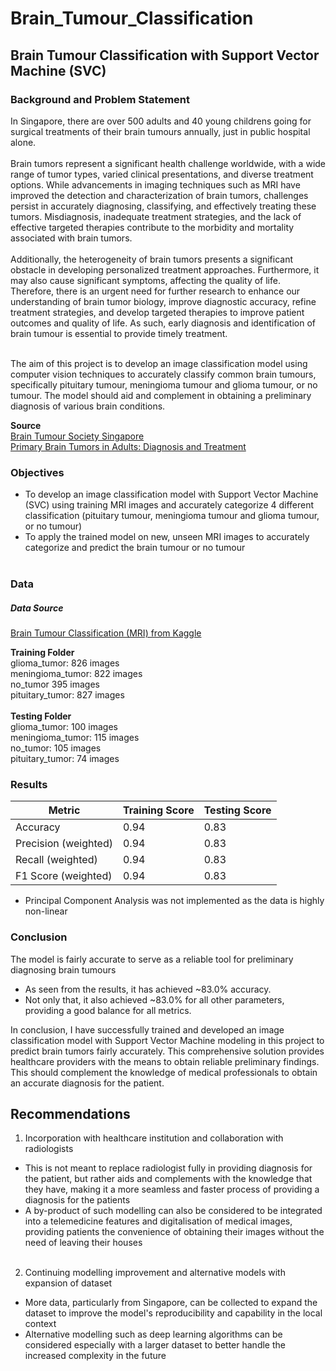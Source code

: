 # Brain_Tumour_Classification

## Brain Tumour Classification with Support Vector Machine (SVC)

### Background and Problem Statement

In Singapore, there are over 500 adults and 40 young childrens going for surgical treatments of their brain tumours annually, just in public hospital alone.
<br><br>
Brain tumors represent a significant health challenge worldwide, with a wide range of tumor types, varied clinical presentations, and diverse treatment options. While advancements in imaging techniques such as MRI have improved the detection and characterization of brain tumors, challenges persist in accurately diagnosing, classifying, and effectively treating these tumors. Misdiagnosis, inadequate treatment strategies, and the lack of effective targeted therapies contribute to the morbidity and mortality associated with brain tumors. 
<br><br>
Additionally, the heterogeneity of brain tumors presents a significant obstacle in developing personalized treatment approaches. Furthermore, it may also cause significant symptoms, affecting the quality of life. Therefore, there is an urgent need for further research to enhance our understanding of brain tumor biology, improve diagnostic accuracy, refine treatment strategies, and develop targeted therapies to improve patient outcomes and quality of life. As such, early diagnosis and identification of brain tumour is essential to provide timely treatment.
 <br><br>
 
The aim of this project is to develop an image classification model using computer vision techniques to accurately classify common brain tumours, specifically pituitary tumour, meningioma tumour and glioma tumour, or no tumour. The model should aid and complement in obtaining a preliminary diagnosis of various brain conditions.

**Source** <br>
[Brain Tumour Society Singapore](https://www.braintumoursociety.org.sg/basic-facts-about-brain-tumours/) <br>
[Primary Brain Tumors in Adults: Diagnosis and Treatment](https://www.aafp.org/pubs/afp/issues/2016/0201/p211.html)
<br>
### Objectives

- To develop an image classification model with Support Vector Machine (SVC) using training MRI images and accurately categorize 4 different classification (pituitary tumour, meningioma tumour and glioma tumour, or no tumour)<br>
- To apply the trained model on new, unseen MRI images to accurately categorize and predict the brain tumour or no tumour
<br><br>
### Data

##### Data Source
[Brain Tumour Classification (MRI) from Kaggle](https://www.kaggle.com/datasets/sartajbhuvaji/brain-tumor-classification-mri)

**Training Folder** <br> glioma_tumor: 826 images <br> meningioma_tumor: 822 images <br> no_tumor 395 images <br> pituitary_tumor: 827 images <br><br>
**Testing Folder** <br> glioma_tumor: 100 images <br> meningioma_tumor: 115 images <br> no_tumor: 105 images <br> pituitary_tumor: 74 images

### Results
| Metric                         | Training Score | Testing Score |
|--------------------------------|----------------|---------------|
| Accuracy                       | 0.94           | 0.83          |
| Precision (weighted)           | 0.94           | 0.83          |
| Recall (weighted)              | 0.94           | 0.83          |
| F1 Score (weighted)            | 0.94           | 0.83          |

- Principal Component Analysis was not implemented as the data is highly non-linear

### Conclusion

The model is fairly accurate to serve as a reliable tool for preliminary diagnosing brain tumours<br>
- As seen from the results, it has achieved ~83.0% accuracy.
- Not only that, it also achieved ~83.0% for all other parameters, providing a good balance for all metrics.<br>

In conclusion, I have successfully trained and developed an image classification model with Support Vector Machine modeling in this project to predict brain tumors fairly accurately. This comprehensive solution provides healthcare providers with the means to obtain reliable preliminary findings. This should complement the knowledge of medical professionals to obtain an accurate diagnosis for the patient.

## Recommendations 

1. Incorporation with healthcare institution and collaboration with radiologists<br>
- This is not meant to replace radiologist fully in providing diagnosis for the patient, but rather aids and complements with the knowledge that they have, making it a more seamless and faster process of providing a diagnosis for the patients <br>
- A by-product of such modelling can also be considered to be integrated into a telemedicine features and digitalisation of medical images, providing patients the convenience of obtaining their images without the need of leaving their houses<br><br>
2. Continuing modelling improvement and alternative models with expansion of dataset<br>
- More data, particularly from Singapore, can be collected to expand the dataset to improve the model's reproducibility and capability in the local context<br>
- Alternative modelling such as deep learning algorithms can be considered especially with a larger dataset to better handle the increased complexity in the future
